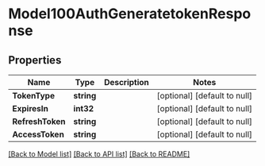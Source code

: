 # Model100AuthGeneratetokenResponse

## Properties
Name | Type | Description | Notes
------------ | ------------- | ------------- | -------------
**TokenType** | **string** |  | [optional] [default to null]
**ExpiresIn** | **int32** |  | [optional] [default to null]
**RefreshToken** | **string** |  | [optional] [default to null]
**AccessToken** | **string** |  | [optional] [default to null]

[[Back to Model list]](../README.md#documentation-for-models) [[Back to API list]](../README.md#documentation-for-api-endpoints) [[Back to README]](../README.md)


